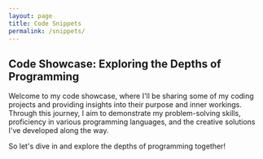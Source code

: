 ```yaml
---
layout: page
title: Code Snippets
permalink: /snippets/
---
```


## Code Showcase: Exploring the Depths of Programming

Welcome to my code showcase, where I'll be sharing some of my coding projects and providing insights into their purpose and inner workings. 
Through this journey, I aim to demonstrate my problem-solving skills, proficiency in various programming languages, and the creative solutions I've developed along the way. 

So let's dive in and explore the depths of programming together!
